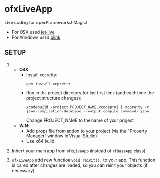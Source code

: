 # ofxLiveApp

Live coding for openFrameworks! Magic!

* For OSX used [jet-live](https://github.com/ddovod/jet-live)
* For Windows used [blink](https://github.com/crosire/blink)

## SETUP

1.	* **OSX**:
		- Install xcpretty: 
          ```
          gem install xcpretty  
          ```
		- Run in the project directory for the first time (and each time the project structure changes):
          ```
          xcodebuild -project PROJECT_NAME.xcodeproj | xcpretty -r json-compilation-database --output compile_commands.json
          ```
          Change PROJECT_NAME to the name of your project
	* **WIN**:
		- Add props file from addon to your project (via the "Property Manager" window in Visual Studio)
		- Use x64 build

2. Inherit your main app from `ofxLiveApp` (instead of `ofBaseApp` class)
3. `ofxLiveApp` add new function `void reinit();` to your app. 
This function is called after changes are loaded, so you can reinit your objects (if necessary)
